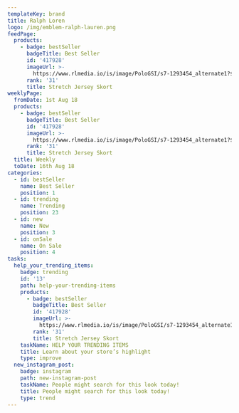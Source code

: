 ```yaml
---
templateKey: brand
title: Ralph Loren
logo: /img/emblem-ralph-lauren.png
feedPage:
  products:
    - badge: bestSeller
      badgeTitle: Best Seller
      id: '417928'
      imageUrl: >-
        https://www.rlmedia.io/is/image/PoloGSI/s7-1293454_alternate1?$rl_506_630$&crop=204,0,1593,2000&anchor=1000,1000
      rank: '31'
      title: Stretch Jersey Skort
weeklyPage:
  fromDate: 1st Aug 18
  products:
    - badge: bestSeller
      badgeTitle: Best Seller
      id: '417928'
      imageUrl: >-
        https://www.rlmedia.io/is/image/PoloGSI/s7-1293454_alternate1?$rl_506_630$&crop=204,0,1593,2000&anchor=1000,1000
      rank: '31'
      title: Stretch Jersey Skort
  title: Weekly
  toDate: 16th Aug 18
categories:
  - id: bestSeller
    name: Best Seller
    position: 1
  - id: trending
    name: Trending
    position: 23
  - id: new
    name: New
    position: 3
  - id: onSale
    name: On Sale
    position: 4
tasks:
  help_your_trending_items:
    badge: trending
    id: '13'
    path: help-your-trending-items
    products:
      - badge: bestSeller
        badgeTitle: Best Seller
        id: '417928'
        imageUrl: >-
          https://www.rlmedia.io/is/image/PoloGSI/s7-1293454_alternate1?$rl_506_630$&crop=204,0,1593,2000&anchor=1000,1000
        rank: '31'
        title: Stretch Jersey Skort
    taskName: HELP YOUR TRENDING ITEMS
    title: Learn about your store’s highlight
    type: improve
  new_instagram_post:
    badge: instagram
    path: new-instagram-post
    taskName: People might search for this look today!
    title: People might search for this look today!
    type: trend
---
```

